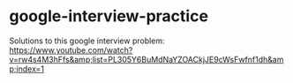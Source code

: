 # google-interview-practice
Solutions to this google interview problem: https://www.youtube.com/watch?v=rw4s4M3hFfs&amp;list=PL305Y6BuMdNaYZOACkjJE9cWsFwfnf1dh&amp;index=1
